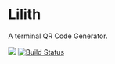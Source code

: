 # Lilith

A terminal QR Code Generator.

![](https://img.shields.io/badge/python-2.7%2C3.6-green.svg)
[![Build Status](https://travis-ci.org/RitterHou/Lilith.svg?branch=master)](https://travis-ci.org/RitterHou/Lilith)
